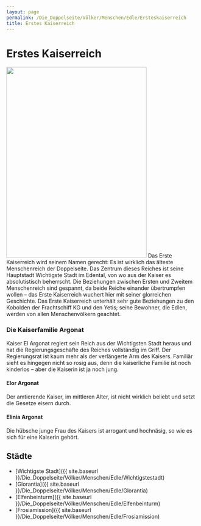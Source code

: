 ```yaml
---
layout: page
permalink: /Die_Doppelseite/Völker/Menschen/Edle/Ersteskaiserreich
title: Erstes Kaiserreich
---
```


# Erstes Kaiserreich

<img alt="" height="500" src="{{ site.baseurl }}/assets/images/wappen/nrm/ersteskaiserreich.jpg" width="368" />
Das Erste Kaiserreich wird seinem Namen gerecht: Es ist wirklich das älteste Menschenreich der Doppelseite. Das Zentrum dieses Reiches ist seine Hauptstadt Wichtigste Stadt im Edental, von wo aus der Kaiser es absolutistisch beherrscht. Die Beziehungen zwischen Ersten und Zweitem Menschenreich sind gespannt, da beide Reiche einander übertrumpfen wollen &ndash; das Erste Kaiserreich wuchert hier mit seiner glorreichen Geschichte. Das Erste Kaiserreich unterhält sehr gute Beziehungen zu den Kobolden der Frachtschiff KG und den Yetis; seine Bewohner, die Edlen, werden von allen Menschenvölkern geachtet.

### Die Kaiserfamilie Argonat

Kaiser El Argonat regiert sein Reich aus der Wichtigsten Stadt heraus und hat die Regierungsgeschäfte des Reiches vollständig im Griff. Der Regierungsrat ist kaum mehr als der verlängerte Arm des Kaisers. Familiär sieht es hingegen nicht so rosig aus, denn die kaiserliche Familie ist noch kinderlos &ndash; aber die Kaiserin ist ja noch jung.

#### Elor Argonat

Der amtierende Kaiser, im mittleren Alter, ist nicht wirklich beliebt und setzt die Gesetze eisern durch.

#### Elinia Argonat

Die hübsche junge Frau des Kaisers ist arrogant und hochnäsig, so wie es sich für eine Kaiserin gehört. 

## Städte

- [Wichtigste Stadt]({{ site.baseurl }}/Die_Doppelseite/Völker/Menschen/Edle/Wichtigstestadt)
- [Glorantia]({{ site.baseurl }}/Die_Doppelseite/Völker/Menschen/Edle/Glorantia)
- [Elfenbeinturm]({{ site.baseurl }}/Die_Doppelseite/Völker/Menschen/Edle/Elfenbeinturm)
- [Frosiamission]({{ site.baseurl }}/Die_Doppelseite/Völker/Menschen/Edle/Frosiamission)

